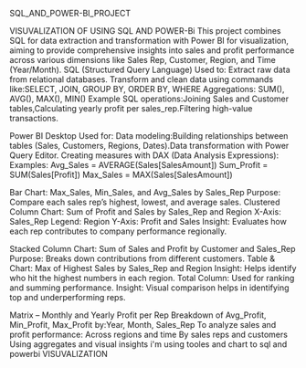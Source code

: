 SQL_AND_POWER-BI_PROJECT

VISUVALIZATION OF USING SQL AND POWER-Bi
This project combines SQL for data extraction and transformation with Power BI for visualization, aiming to provide comprehensive insights into sales and profit performance across various dimensions like Sales Rep, Customer, Region, and Time (Year/Month).
SQL (Structured Query Language)
Used to:
Extract raw data from relational databases.
Transform and clean data using commands like:SELECT, JOIN, GROUP BY, ORDER BY, WHERE 
Aggregations: SUM(), AVG(), MAX(), MIN()
Example SQL operations:Joining Sales and Customer tables,Calculating yearly profit per sales_rep.Filtering high-value transactions.

Power BI Desktop
Used for:
Data modeling:Building relationships between tables (Sales, Customers, Regions, Dates).Data transformation with Power Query Editor.
Creating measures with DAX (Data Analysis Expressions):
Examples:
Avg_Sales = AVERAGE(Sales[SalesAmount])
Sum_Profit = SUM(Sales[Profit])
Max_Sales = MAX(Sales[SalesAmount])

Bar Chart: Max_Sales, Min_Sales, and Avg_Sales by Sales_Rep
Purpose: Compare each sales rep’s highest, lowest, and average sales.
Clustered Column Chart: Sum of Profit and Sales by Sales_Rep and Region
X-Axis: Sales_Rep
Legend: Region
Y-Axis: Profit and Sales
Insight: Evaluates how each rep contributes to company performance regionally.

Stacked Column Chart: Sum of Sales and Profit by Customer and Sales_Rep
Purpose: Breaks down contributions from different customers.
Table & Chart: Max of Highest Sales by Sales_Rep and Region
Insight: Helps identify who hit the highest numbers in each region.
Total Column: Used for ranking and summing performance.
Insight: Visual comparison helps in identifying top and underperforming reps.

Matrix – Monthly and Yearly Profit per Rep
Breakdown of Avg_Profit, Min_Profit, Max_Profit by:Year, Month, Sales_Rep
To analyze sales and profit performance:
Across regions and time By sales reps and customers Using aggregates and visual insights
i'm using tooles and chart to sql and powerbi VISUVALIZATION 

